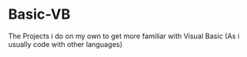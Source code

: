 # Basic-VB
The Projects i do on my own to get more familiar with Visual Basic (As i usually code with other languages)

